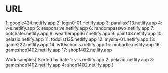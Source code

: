 # URL

1: google424.netlify.app
2: login0-01.netlify.app
3: parallax113.netlify.app
4: v-s.netlify.app
5: responsive.netlify.app
6: randompasswo.netlify.app
7: botchater.netlify.app
8: weatherapp667.netlify.app
9: paint43.netlify.app
10: pelazio.netlify.app
11: todolist135.netlify.app
12: mysite-01.netlify.app
13: game222.netlify.app
14: w10schools.netlify.app
15: mobadle.netlify.app
16: gameshop1402.netlify.app
17: shop1402.netlify.app


Work samples{
    Sorted by date
    1: v-s.netlify.app
    2: pelazio.netlify.app
    3: gameshop1402.netlify.app
    4: shop1402.netlify.app
} 
